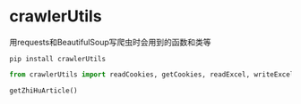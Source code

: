 # crawlerUtils
用requests和BeautifulSoup写爬虫时会用到的函数和类等

```shell
pip install crawlerUtils
```

```python
from crawlerUtils import readCookies, getCookies, readExcel, writeExcel, getZhiHuArticle

getZhiHuArticle()
```